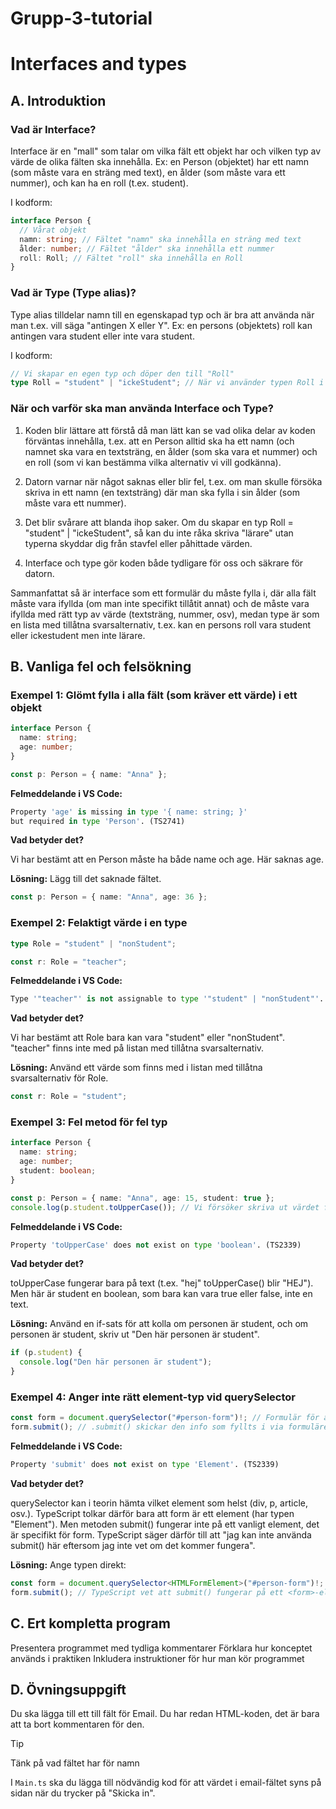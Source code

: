 # Grupp-3-tutorial

# Interfaces and types

## A. Introduktion

### Vad är Interface?

Interface är en "mall" som talar om vilka fält ett objekt har och vilken typ av värde de olika fälten ska innehålla.
Ex: en Person (objektet) har ett namn (som måste vara en sträng med text), en ålder (som måste vara ett nummer), och kan ha en roll (t.ex. student).

I kodform:

```ts
interface Person {
  // Vårat objekt
  namn: string; // Fältet "namn" ska innehålla en sträng med text
  ålder: number; // Fältet "ålder" ska innehålla ett nummer
  roll: Roll; // Fältet "roll" ska innehålla en Roll
}
```

### Vad är Type (Type alias)?

Type alias tilldelar namn till en egenskapad typ och är bra att använda när man t.ex. vill säga "antingen X eller Y".
Ex: en persons (objektets) roll kan antingen vara student eller inte vara student.

I kodform:

```ts
// Vi skapar en egen typ och döper den till "Roll"
type Roll = "student" | "ickeStudent"; // När vi använder typen Roll i vår kod så ska fältet innehålla ANTINGEN "student" ELLER "ickeStudent"
```

### När och varför ska man använda Interface och Type?

1. Koden blir lättare att förstå då man lätt kan se vad olika delar av koden förväntas innehålla, t.ex. att en Person alltid ska ha ett namn (och namnet ska vara en textsträng,
   en ålder (som ska vara et nummer) och en roll (som vi kan bestämma vilka alternativ vi vill godkänna).

2. Datorn varnar när något saknas eller blir fel, t.ex. om man skulle försöka skriva in ett namn (en textsträng) där man ska fylla i sin ålder (som måste vara ett nummer).

3. Det blir svårare att blanda ihop saker. Om du skapar en typ Roll = "student" | "ickeStudent", så kan du inte råka skriva "lärare" utan typerna skyddar dig från stavfel eller påhittade värden.

4. Interface och type gör koden både tydligare för oss och säkrare för datorn.

Sammanfattat så är interface som ett formulär du måste fylla i, där alla fält måste vara ifyllda (om man inte specifikt tillåtit annat) och de måste vara ifyllda med
rätt typ av värde (textsträng, nummer, osv), medan type är som en lista med tillåtna svarsalternativ, t.ex. kan en persons roll vara student eller ickestudent men inte lärare.

## B. Vanliga fel och felsökning

### Exempel 1: Glömt fylla i alla fält (som kräver ett värde) i ett objekt

```ts
interface Person {
  name: string;
  age: number;
}

const p: Person = { name: "Anna" };
```

**Felmeddelande i VS Code:**

```python
Property 'age' is missing in type '{ name: string; }'
but required in type 'Person'. (TS2741)
```

**Vad betyder det?**

Vi har bestämt att en Person måste ha både name och age. Här saknas age.

**Lösning:** Lägg till det saknade fältet.

```ts
const p: Person = { name: "Anna", age: 36 };
```

### Exempel 2: Felaktigt värde i en type

```ts
type Role = "student" | "nonStudent";

const r: Role = "teacher";
```

**Felmeddelande i VS Code:**

```python
Type '"teacher"' is not assignable to type '"student" | "nonStudent"'. (TS2322)
```

**Vad betyder det?**

Vi har bestämt att Role bara kan vara "student" eller "nonStudent". "teacher" finns inte med på listan med tillåtna svarsalternativ.

**Lösning:** Använd ett värde som finns med i listan med tillåtna svarsalternativ för Role.

```ts
const r: Role = "student";
```

### Exempel 3: Fel metod för fel typ

```ts
interface Person {
  name: string;
  age: number;
  student: boolean;
}

const p: Person = { name: "Anna", age: 15, student: true };
console.log(p.student.toUpperCase()); // Vi försöker skriva ut värdet för student i VERSALER
```

**Felmeddelande i VS Code:**

```python
Property 'toUpperCase' does not exist on type 'boolean'. (TS2339)
```

**Vad betyder det?**

toUpperCase fungerar bara på text (t.ex. "hej" toUpperCase() blir "HEJ").
Men här är student en boolean, som bara kan vara true eller false, inte en text.

**Lösning:** Använd en if-sats för att kolla om personen är student, och om personen är student, skriv ut "Den här personen är student".

```ts
if (p.student) {
  console.log("Den här personen är student");
}
```

### Exempel 4: Anger inte rätt element-typ vid querySelector

```ts
const form = document.querySelector("#person-form")!; // Formulär för att fylla i personuppgifter
form.submit(); // .submit() skickar den info som fyllts i via formuläret
```

**Felmeddelande i VS Code:**

```python
Property 'submit' does not exist on type 'Element'. (TS2339)
```

**Vad betyder det?**

querySelector kan i teorin hämta vilket element som helst (div, p, article, osv.). TypeScript tolkar därför bara att form är ett element (har typen "Element").
Men metoden submit() fungerar inte på ett vanligt element, det är specifikt för form. TypeScript säger därför till att "jag kan inte använda submit() här eftersom
jag inte vet om det kommer fungera".

**Lösning:** Ange typen direkt:

```ts
const form = document.querySelector<HTMLFormElement>("#person-form")!; // Vi säger till TypeScript att form är ett <HTMLFormElement>
form.submit(); // TypeScript vet att submit() fungerar på ett <form>-element och godkänner lösningen.
```

## C. Ert kompletta program

Presentera programmet med tydliga kommentarer
Förklara hur konceptet används i praktiken
Inkludera instruktioner för hur man kör programmet

## D. Övningsuppgift

Du ska lägga till ett till fält för Email. Du har redan HTML-koden, det är bara att ta bort kommentaren för den.

> [!TIP]
> Tänk på vad fältet har för namn

I `Main.ts` ska du lägga till nödvändig kod för att värdet i email-fältet syns på sidan när du trycker på "Skicka in".
